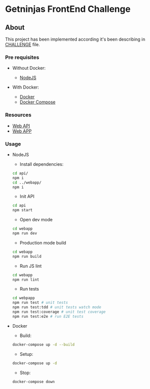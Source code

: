 # Getninjas FrontEnd Challenge

## About

This project has been implemented according it's been describing in [CHALLENGE](./CHALLENGE.md) file.

### Pre requisites

- Without Docker:
  - [NodeJS](https://nodejs.org)

- With Docker:

  - [Docker](https://docs.docker.com/install/)
  - [Docker Compose](https://docs.docker.com/compose/install/)

### Resources

- [Web API](http://localhost:3001/api)
- [Web APP](http://localhost:8080)

### Usage

- NodeJS
  - Install dependencies:
  
  ```bash
  cd api/
  npm i
  cd ../webapp/
  npm i
  ```
  
  - Init API
  
  ```bash
  cd api
  npm start
  ```

  - Open dev mode

  ```bash
  cd webapp
  npm run dev
  ```

  - Production mode build

  ```bash
  cd webapp
  npm run build
  ```

  - Run JS lint

  ```bash
  cd webapp
  npm run lint
  ```

  - Run tests

  ```bash
  cd webpapp
  npm run test # unit tests
  npm run test:tdd # unit tests watch mode
  npm run test:coverage # unit test coverage
  npm run test:e2e # run E2E tests
  ```

- Docker
  - Build:

  ```bash
  docker-compose up -d --build
  ```

  - Setup:

  ```bash
  docker-compose up -d
  ```

  - Stop:

  ```bash
  docker-compose down
